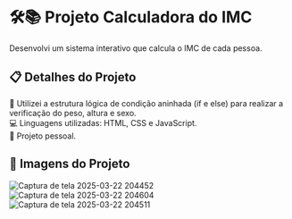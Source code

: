 <h1 align="left">🛠📚 Projeto Calculadora do IMC</h1>

<p align="left">Desenvolvi um sistema interativo que calcula o IMC de cada pessoa.</p>

<h2 align="left">📋 Detalhes do Projeto</h2>

<p align="left"> 🔁 Utilizei a estrutura lógica de condição aninhada (if e else) para realizar a verificação do peso, altura e sexo.<br> 
💻 Linguagens utilizadas: HTML, CSS e JavaScript.<br> 📖 Projeto pessoal.</p>

<h2 align="left">📸 Imagens do Projeto</h2>

![Captura de tela 2025-03-22 204452](https://github.com/user-attachments/assets/27542f06-04b3-4e8b-a991-41a6ed49711a)
![Captura de tela 2025-03-22 204604](https://github.com/user-attachments/assets/07e393f9-0d8a-4768-974f-2a7e11a9b856)
![Captura de tela 2025-03-22 204511](https://github.com/user-attachments/assets/0873663b-9a06-44fe-8f3d-8c69d5304b77)
